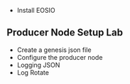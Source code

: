 - Install EOSIO

## Producer Node Setup Lab 
- Create a genesis json file 
- Configure the producer node 
- Logging JSON 
- Log Rotate
